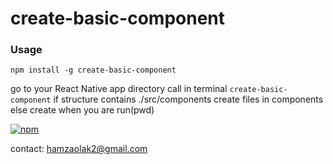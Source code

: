 # create-basic-component
### Usage

```shell
npm install -g create-basic-component

```
go to your React Native app directory
call in terminal ```create-basic-component```
if structure contains  ./src/components create files in components
else create when you are run(pwd)

[![npm](https://img.shields.io/npm/v/basic-react-steps)](https://www.npmjs.com/package/create-basic-component)

contact: hamzaolak2@gmail.com
